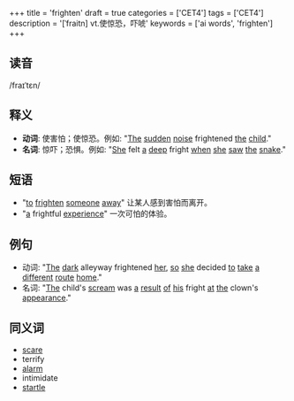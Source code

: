 +++
title = 'frighten'
draft = true
categories = ['CET4']
tags = ['CET4']
description = '[ˈfraitn] vt.使惊恐，吓唬'
keywords = ['ai words', 'frighten']
+++

## 读音
/fraɪˈtɛn/

## 释义
- **动词**: 使害怕；使惊恐。例如: "[The](/post/the/) [sudden](/post/sudden/) [noise](/post/noise/) frightened [the](/post/the/) [child](/post/child/)."
- **名词**: 惊吓；恐惧。例如: "[She](/post/she/) felt [a](/post/a/) [deep](/post/deep/) fright [when](/post/when/) [she](/post/she/) [saw](/post/saw/) [the](/post/the/) [snake](/post/snake/)."

## 短语
- "[to](/post/to/) [frighten](/post/frighten/) [someone](/post/someone/) [away](/post/away/)" 让某人感到害怕而离开。
- "[a](/post/a/) frightful [experience](/post/experience/)" 一次可怕的体验。

## 例句
- 动词: "[The](/post/the/) [dark](/post/dark/) alleyway frightened [her](/post/her/), [so](/post/so/) [she](/post/she/) decided [to](/post/to/) [take](/post/take/) [a](/post/a/) [different](/post/different/) [route](/post/route/) [home](/post/home/)."
- 名词: "[The](/post/the/) child's [scream](/post/scream/) was [a](/post/a/) [result](/post/result/) [of](/post/of/) [his](/post/his/) fright [at](/post/at/) [the](/post/the/) clown's [appearance](/post/appearance/)."

## 同义词
- [scare](/post/scare/)
- terrify
- [alarm](/post/alarm/)
- intimidate
- [startle](/post/startle/)

